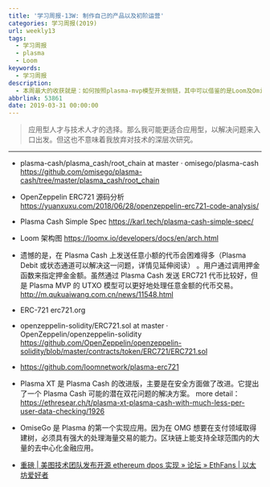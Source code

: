 ```yaml
---
title: '学习周报-13W: 制作自己的产品以及初阶运营'
categories: 学习周报(2019)
url: weekly13
tags:
  - 学习周报
  - plasma
  - Loom
keywords:
  - 学习周报
description:
  - 本周最大的收获就是：如何按照plasma-mvp模型开发侧链，其中可以借鉴的是Loom及OmiseGo的技术方案。HackDApp愿与你分享！
abbrlink: 53861
date: 2019-03-31 00:00:00
---
```


> 应用型人才与技术人才的选择。那么我可能更适合应用型，以解决问题来入口出发。但这也不意味着我放弃对技术的深层次研究。

---

- plasma-cash/plasma_cash/root_chain at master · omisego/plasma-cash
  https://github.com/omisego/plasma-cash/tree/master/plasma_cash/root_chain
- OpenZeppelin ERC721 源码分析
  https://yuanxuxu.com/2018/06/28/openzeppelin-erc721-code-analysis/
- Plasma Cash Simple Spec
  https://karl.tech/plasma-cash-simple-spec/
- Loom 架构图
  https://loomx.io/developers/docs/en/arch.html
- 遗憾的是，在 Plasma Cash 上发送任意小额的代币会困难得多（Plasma Debit 或状态通道可以解决这一问题，详情见延伸阅读） 。用户通过调用押金函数来指定押金金额。虽然通过 Plasma Cash 发送 ERC721 代币比较好，但是 Plasma MVP 的 UTXO 模型可以更好地处理任意金额的代币交易。
  http://m.qukuaiwang.com.cn/news/11548.html
- ERC-721
  erc721.org
- openzeppelin-solidity/ERC721.sol at master · OpenZeppelin/openzeppelin-solidity
  https://github.com/OpenZeppelin/openzeppelin-solidity/blob/master/contracts/token/ERC721/ERC721.sol
- https://github.com/loomnetwork/plasma-erc721

- Plasma XT 是 Plasma Cash 的改进版，主要是在安全方面做了改进。它提出了一个 Plasma Cash 可能的潜在双花问题的解决方案。 more detail： https://ethresear.ch/t/plasma-xt-plasma-cash-with-much-less-per-user-data-checking/1926

- OmiseGo 是 Plasma 的第一个实现应用。因为在 OMG 想要在支付领域取得建树，必须具有强大的处理海量交易的能力。区块链上能支持全球范围内的大量的去中心化金融应用。
- [重磅 | 美图技术团队发布开源 ethereum dpos 实现 » 论坛 » EthFans | 以太坊爱好者](https://ethfans.org/topics/1938)
